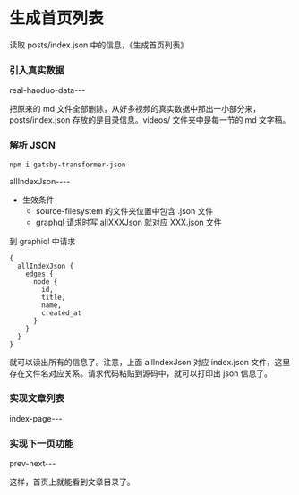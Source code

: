 # 生成首页列表

读取 posts/index.json 中的信息，《生成首页列表》


### 引入真实数据

real-haoduo-data---

把原来的 md 文件全部删除，从好多视频的真实数据中那出一小部分来，posts/index.json 存放的是目录信息。videos/ 文件夹中是每一节的 md 文字稿。


### 解析 JSON

```
npm i gatsby-transformer-json
```


allIndexJson----


- 生效条件
  - source-filesystem 的文件夹位置中包含 .json 文件
  - graphql 请求时写 allXXXJson 就对应 XXX.json 文件

到 graphiql 中请求

```
{
  allIndexJson {
    edges {
      node {
        id,
        title,
        name,
        created_at
      }
    }
  }
}
```

就可以读出所有的信息了。注意，上面 allIndexJson 对应 index.json 文件，这里存在文件名对应关系。请求代码粘贴到源码中，就可以打印出 json 信息了。

### 实现文章列表

index-page---

### 实现下一页功能

prev-next---


这样，首页上就能看到文章目录了。
